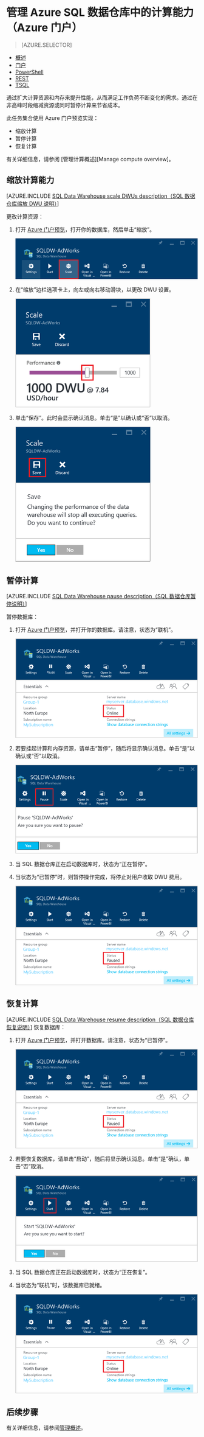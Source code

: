 <properties
   pageTitle="管理 Azure SQL 数据仓库中的计算能力（Azure 门户预览）| Azure"
   description="用于管理计算能力的 Azure 门户预览任务。通过调整 DWU 缩放计算资源。或者，暂停和恢复计算资源来节省成本。"
   services="sql-data-warehouse"
   documentationCenter="NA"
   authors="barbkess"
   manager="barbkess"
   editor=""/>  


<tags
   ms.service="sql-data-warehouse"
   ms.devlang="NA"
   ms.topic="article"
   ms.tgt_pltfrm="NA"
   ms.workload="data-services"
   ms.date="10/31/2016"
   wacn.date="12/12/2016"
   ms.author="barbkess;sonyama"/>  


# 管理 Azure SQL 数据仓库中的计算能力（Azure 门户）

> [AZURE.SELECTOR]
- [概述](/documentation/articles/sql-data-warehouse-manage-compute-overview/)
- [门户](/documentation/articles/sql-data-warehouse-manage-compute-portal/)
- [PowerShell](/documentation/articles/sql-data-warehouse-manage-compute-powershell/)
- [REST](/documentation/articles/sql-data-warehouse-manage-compute-rest-api/)
- [TSQL](/documentation/articles/sql-data-warehouse-manage-compute-tsql/)


通过扩大计算资源和内存来提升性能，从而满足工作负荷不断变化的需求。通过在非高峰时段缩减资源或同时暂停计算来节省成本。

此任务集合使用 Azure 门户预览实现：

- 缩放计算
- 暂停计算
- 恢复计算

有关详细信息，请参阅 [管理计算概述][Manage compute overview]。

<a name="scale-performance-bk"></a>
<a name="scale-compute-bk"></a>

## 缩放计算能力

[AZURE.INCLUDE [SQL Data Warehouse scale DWUs description（SQL 数据仓库缩放 DWU 说明）](../../includes/sql-data-warehouse-scale-dwus-description.md)]

更改计算资源：

1. 打开 [Azure 门户预览][]，打开你的数据库，然后单击“缩放”。

    ![单击“缩放”][1]
1. 在“缩放”边栏选项卡上，向左或向右移动滑块，以更改 DWU 设置。

    ![移动滑块][2]

1. 单击“保存”。此时会显示确认消息。单击“是”以确认或“否”以取消。

    ![点击“保存”(Save)][3]

<a name="pause-compute-bk"></a>

## 暂停计算

[AZURE.INCLUDE [SQL Data Warehouse pause description（SQL 数据仓库暂停说明）](../../includes/sql-data-warehouse-pause-description.md)]

暂停数据库：

1. 打开 [Azure 门户预览][]，并打开你的数据库。请注意，状态为“联机”。

    ![联机状态][6]  


1. 若要挂起计算和内存资源，请单击“暂停”，随后将显示确认消息。单击“是”以确认或“否”以取消。

    ![确认暂停][7]  


1. 当 SQL 数据仓库正在启动数据库时，状态为“正在暂停”。
2. 当状态为“已暂停”时，则暂停操作完成，将停止对用户收取 DWU 费用。

    ![暂停状态][4]  


<a name="resume-compute-bk"></a>

## 恢复计算

[AZURE.INCLUDE [SQL Data Warehouse resume description（SQL 数据仓库恢复说明）](../../includes/sql-data-warehouse-resume-description.md)] 
恢复数据库：

1. 打开 [Azure 门户预览][]，并打开数据库。请注意，状态为“已暂停”。

    ![暂停数据库][4]  


1. 若要恢复数据库，请单击“启动”，随后将显示确认消息。单击“是”确认，单击“否”取消。

    ![确认恢复][5]  


1. 当 SQL 数据仓库正在启动数据库时，状态为“正在恢复”。
2. 当状态为“联机”时，该数据库已就绪。

    ![联机状态][6]  


<a name="next-steps-bk"></a>

## 后续步骤
有关详细信息，请参阅[管理概述][Management overview]。

<!--Image references-->
[1]: ./media/sql-data-warehouse-manage-compute-portal/click-scale.png
[2]: ./media/sql-data-warehouse-manage-compute-portal/move-slider.png
[3]: ./media/sql-data-warehouse-manage-compute-portal/click-save.png
[4]: ./media/sql-data-warehouse-manage-compute-portal/resume-database.png
[5]: ./media/sql-data-warehouse-manage-compute-portal/resume-confirm.png
[6]: ./media/sql-data-warehouse-manage-compute-portal/pause-database.png
[7]: ./media/sql-data-warehouse-manage-compute-portal/pause-confirm.png

<!--Article references-->
[Management overview]: /documentation/articles/sql-data-warehouse-overview-manage/
[Manage compute power overview]: /documentation/articles/sql-data-warehouse-manage-compute-overview/

<!--MSDN references-->


<!--Other Web references-->

[Azure 门户预览]: http://portal.azure.cn/

<!---HONumber=Mooncake_1205_2016-->